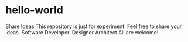 # hello-world
Share Ideas
This repository is just for experiment. Feel free to share your ideas.
Software Developer.
Designer
Architect
All are welcome!
